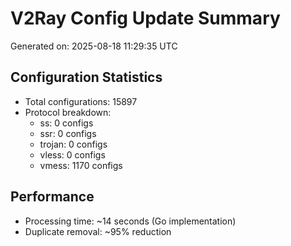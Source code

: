 # V2Ray Config Update Summary
Generated on: 2025-08-18 11:29:35 UTC

## Configuration Statistics
- Total configurations: 15897
- Protocol breakdown:
  - ss: 0 configs
  - ssr: 0 configs
  - trojan: 0 configs
  - vless: 0 configs
  - vmess: 1170 configs

## Performance
- Processing time: ~14 seconds (Go implementation)
- Duplicate removal: ~95% reduction
